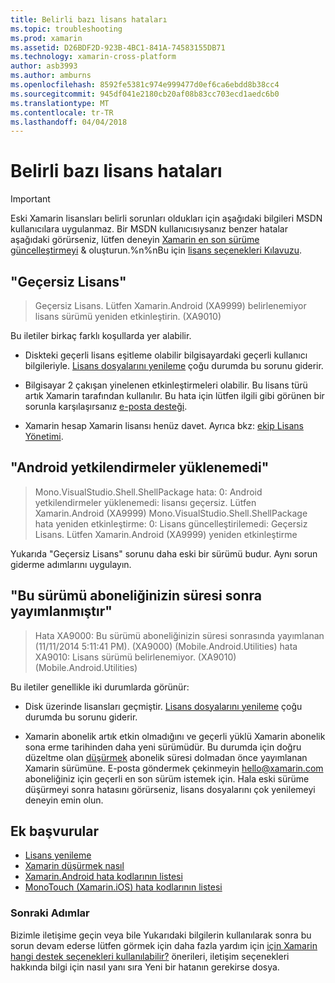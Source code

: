 ```yaml
---
title: Belirli bazı lisans hataları
ms.topic: troubleshooting
ms.prod: xamarin
ms.assetid: D26BDF2D-923B-4BC1-841A-74583155DB71
ms.technology: xamarin-cross-platform
author: asb3993
ms.author: amburns
ms.openlocfilehash: 8592fe5381c974e999477d0ef6ca6ebdd8b38cc4
ms.sourcegitcommit: 945df041e2180cb20af08b83cc703ecd1aedc6b0
ms.translationtype: MT
ms.contentlocale: tr-TR
ms.lasthandoff: 04/04/2018
---
```

# <a name="some-specific-licensing-errors"></a>Belirli bazı lisans hataları

> [!IMPORTANT]
> Eski Xamarin lisansları belirli sorunları oldukları için aşağıdaki bilgileri MSDN kullanıcılara uygulanmaz. Bir MSDN kullanıcısıysanız benzer hatalar aşağıdaki görürseniz, lütfen deneyin [Xamarin en son sürüme güncelleştirmeyi](https://developer.xamarin.com/recipes/cross-platform/ide/change_updates_channel/) & oluşturun.%n%nBu için [lisans seçenekleri Kılavuzu](~/cross-platform/get-started/requirements.md).



## <a name="invalid-license"></a>"Geçersiz Lisans"

> Geçersiz Lisans. Lütfen Xamarin.Android (XA9999) belirlenemiyor lisans sürümü yeniden etkinleştirin. (XA9010)

Bu iletiler birkaç farklı koşullarda yer alabilir.

-   Diskteki geçerli lisans eşitleme olabilir bilgisayardaki geçerli kullanıcı bilgileriyle. [Lisans dosyalarını yenileme](~/cross-platform/troubleshooting/legacy-licenses/resync-licenses.md) çoğu durumda bu sorunu giderir.

-   Bilgisayar 2 çakışan yinelenen etkinleştirmeleri olabilir. Bu lisans türü artık Xamarin tarafından kullanılır. Bu hata için lütfen ilgili gibi görünen bir sorunla karşılaşırsanız [e-posta desteği](https://www.xamarin.com/support).

-   Xamarin hesap Xamarin lisansı henüz davet. Ayrıca bkz: [ekip Lisans Yönetimi](~/cross-platform/troubleshooting/legacy-licenses/team-management.md).

## <a name="failed-to-load-android-entitlements"></a>"Android yetkilendirmeler yüklenemedi"

> Mono.VisualStudio.Shell.ShellPackage hata: 0: Android yetkilendirmeler yüklenemedi: lisansı geçersiz. Lütfen Xamarin.Android (XA9999) Mono.VisualStudio.Shell.ShellPackage hata yeniden etkinleştirme: 0: Lisans güncelleştirilemedi: Geçersiz Lisans. Lütfen Xamarin.Android (XA9999) yeniden etkinleştirme

Yukarıda "Geçersiz Lisans" sorunu daha eski bir sürümü budur. Aynı sorun giderme adımlarını uygulayın.

## <a name="this-version-was-released-after-your-subscription-expired"></a>"Bu sürümü aboneliğinizin süresi sonra yayımlanmıştır"

> Hata XA9000: Bu sürümü aboneliğinizin süresi sonrasında yayımlanan (11/11/2014 5:11:41 PM). (XA9000) (Mobile.Android.Utilities) hata XA9010: Lisans sürümü belirlenemiyor. (XA9010) (Mobile.Android.Utilities)

Bu iletiler genellikle iki durumlarda görünür:

-   Disk üzerinde lisansları geçmiştir. [Lisans dosyalarını yenileme](~/cross-platform/troubleshooting/legacy-licenses/resync-licenses.md) çoğu durumda bu sorunu giderir.

-   Xamarin abonelik artık etkin olmadığını ve geçerli yüklü Xamarin abonelik sona erme tarihinden daha yeni sürümüdür. Bu durumda için doğru düzeltme olan [düşürmek](http://kb.xamarin.com/customer/portal/articles/1699777) abonelik süresi dolmadan önce yayımlanan Xamarin sürümüne. E-posta göndermek çekinmeyin [ hello@xamarin.com ](mailto:hello@xamarin.com) aboneliğiniz için geçerli en son sürüm istemek için. Hala eski sürüme düşürmeyi sonra hatasını görürseniz, lisans dosyalarını çok yenilemeyi deneyin emin olun.

## <a name="additional-references"></a>Ek başvurular

-   [Lisans yenileme](~/cross-platform/troubleshooting/legacy-licenses/resync-licenses.md)
-   [Xamarin düşürmek nasıl](http://kb.xamarin.com/customer/portal/articles/1699777-downgrading)
-   [Xamarin.Android hata kodlarının listesi](~/android/troubleshooting/errors.md)
-   [MonoTouch (Xamarin.iOS) hata kodlarının listesi](~/ios/troubleshooting/mtouch-errors.md)

### <a name="next-steps"></a>Sonraki Adımlar
Bizimle iletişime geçin veya bile Yukarıdaki bilgilerin kullanılarak sonra bu sorun devam ederse lütfen görmek için daha fazla yardım için [için Xamarin hangi destek seçenekleri kullanılabilir?](~/cross-platform/troubleshooting/support-options.md) önerileri, iletişim seçenekleri hakkında bilgi için nasıl yanı sıra Yeni bir hatanın gerekirse dosya.

